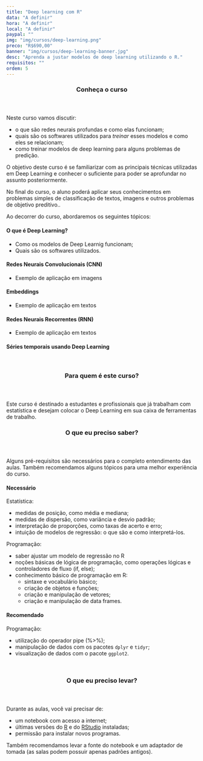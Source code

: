 ```yaml
---
title: "Deep learning com R"
data: "A definir"
hora: "A definir"
local: "A definir"
paypal: ""
img: "img/cursos/deep-learning.png"
preco: "R$690,00"
banner: "img/cursos/deep-learning-banner.jpg"
desc: "Aprenda a justar modelos de deep learning utilizando o R."
requisitos: ""
ordem: 5
---
```


<header class="section-header">
  <h3>Conheça o curso</h3>
</header>

Neste curso vamos discutir:

* o que são redes neurais profundas e como elas funcionam;
* quais são os softwares utilizados para _treinar_ esses modelos e como eles se relacionam;
* como treinar modelos de deep learning para alguns problemas de predição.

O objetivo deste curso  é se familiarizar com as principais técnicas utilizadas em Deep Learning e conhecer o suficiente para poder se aprofundar no assunto posteriormente. 

No final do curso, o aluno poderá aplicar seus conhecimentos em problemas simples de classificação de textos, imagens e outros problemas de objetivo preditivo..

Ao decorrer do curso, abordaremos os seguintes tópicos:

#### O que é Deep Learning?

* Como os modelos de Deep Learnig funcionam;
* Quais são os softwares utilizados.

####  Redes Neurais Convolucionais (CNN)

* Exemplo de aplicação em imagens

#### Embeddings
  
* Exemplo de aplicação em textos

#### Redes Neurais Recorrentes (RNN)

* Exemplo de aplicação em textos

#### Séries temporais usando Deep Learning


<br>
<header class="section-header">
  <h3>Para quem é este curso?</h3>
</header>

Este curso é destinado a estudantes e profissionais que já trabalham com estatística e desejam colocar o Deep Learning em sua caixa de ferramentas de trabalho.

<header class="section-header">
  <h3>O que eu preciso saber?</h3>
</header>

Alguns pré-requisitos são necessários para o completo entendimento das aulas. Também recomendamos alguns tópicos para uma melhor experiência do curso.

#### Necessário

Estatística:

- medidas de posição, como média e mediana;
- medidas de dispersão, como variância e desvio padrão;
- interpretação de proporções, como taxas de acerto e erro;
- intuição de modelos de regressão: o que são e como interpretá-los.
        
Programação:

- saber ajustar um modelo de regressão no R
- noções básicas de lógica de programação, como operações lógicas e controladores de fluxo (if, else);
- conhecimento básico de programação em R:
   - sintaxe e vocabulário básico;
   - criação de objetos e funções;
   - criação e manipulação de vetores;
   - criação e manipulação de data frames.

#### Recomendado

Programação:

- utilização do operador pipe (%>%);
- manipulação de dados com os pacotes `dplyr` e `tidyr`;
- visualização de dados com o pacote `ggplot2`.


<br>
<header class="section-header">
  <h3>O que eu preciso levar?</h3>
</header>

Durante as aulas, você vai precisar de:

- um notebook com acesso a internet;
- últimas versões do [R](https://cran.r-project.org/) e do [RStudio](https://www.rstudio.com/products/rstudio/download/) instaladas;
- permissão para instalar novos programas.

Também recomendamos levar a fonte do notebook e um adaptador de tomada (as salas podem possuir apenas padrões antigos).
